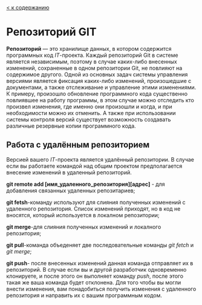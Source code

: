 [< к содержанию](./readme.md)


# Репозиторий GIT

**Репозиторий** — это хранилище данных, в котором содержится программных код *IT*-проекта. 
Каждый репозиторий Git в системе является независимым, поэтому в случае каких-либо внесенных изменений, сохраненные в одном репозитории Git, не повлияют на содержимое другого.
Одной из основных задач системы управления версиями является фиксация каких-либо изменений, произошедшие с документами, а также отслеживание и управление этими изменениями. К примеру, произошло обновление программного кода существенно повлиявшее на работу программы, в этом случае можно отследить кто произвел  изменения, где именно они произошли и когда, и при необходимости можно их отменить. А также при использовании системы контроля версий существует возможность создавать различные резервные копии программного кода.

## Работа с удалённым репозиторием
 Версией вашего *IT*-проекта является удалённый репозитории. В случае если вы работаете командой над общим проектом предполагается внесение изменений в удаленный репозиторий.

 **git remote add [имя_удаленного_репозитория][адрес]** - для добавления связанных удаленных репозитариев; 

**git fetsh**-команду используют для слияния полученных изменений с удаленного репозитория. Список изменений приходят, но в код не вносятся, который используется в локалном репозитории;

**git merge**-для слияния полученных изменений и локалного репозитория;

**git pull**-команда объеденяет две последовательные команды *git fetch* и *git merge*;

**git push**- после внесенных изменений данная команда отправляет их в репозиторий. В случае если вы и другой разработчик одновременно клонируете, и после этого он выполняет команду *push*, после этого такая же ваша команда будет отклонена. Для того чтобы вы могли внести изменения, вам понадобиться получить изменения с удаленного репозитория и направить их с вашим программным кодом. 


 

 
 
 


